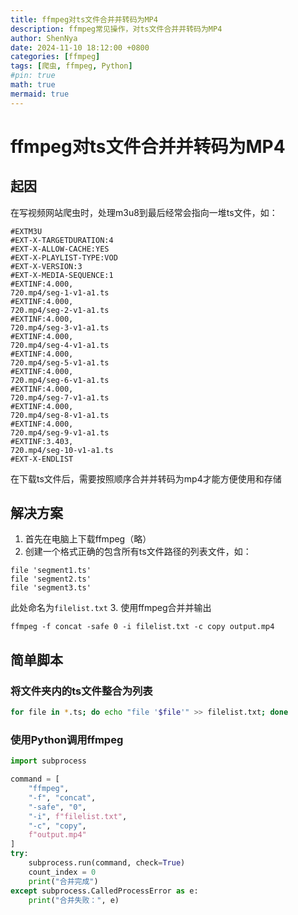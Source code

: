 ```yaml
---
title: ffmpeg对ts文件合并并转码为MP4
description: ffmpeg常见操作，对ts文件合并并转码为MP4
author: ShenNya
date: 2024-11-10 18:12:00 +0800
categories: [ffmpeg]
tags: [爬虫, ffmpeg, Python]
#pin: true
math: true
mermaid: true
---
```



# ffmpeg对ts文件合并并转码为MP4

## 起因

在写视频网站爬虫时，处理m3u8到最后经常会指向一堆ts文件，如：
```
#EXTM3U
#EXT-X-TARGETDURATION:4
#EXT-X-ALLOW-CACHE:YES
#EXT-X-PLAYLIST-TYPE:VOD
#EXT-X-VERSION:3
#EXT-X-MEDIA-SEQUENCE:1
#EXTINF:4.000,
720.mp4/seg-1-v1-a1.ts
#EXTINF:4.000,
720.mp4/seg-2-v1-a1.ts
#EXTINF:4.000,
720.mp4/seg-3-v1-a1.ts
#EXTINF:4.000,
720.mp4/seg-4-v1-a1.ts
#EXTINF:4.000,
720.mp4/seg-5-v1-a1.ts
#EXTINF:4.000,
720.mp4/seg-6-v1-a1.ts
#EXTINF:4.000,
720.mp4/seg-7-v1-a1.ts
#EXTINF:4.000,
720.mp4/seg-8-v1-a1.ts
#EXTINF:4.000,
720.mp4/seg-9-v1-a1.ts
#EXTINF:3.403,
720.mp4/seg-10-v1-a1.ts
#EXT-X-ENDLIST
```

在下载ts文件后，需要按照顺序合并并转码为mp4才能方便使用和存储

## 解决方案

1. 首先在电脑上下载ffmpeg（略）
2. 创建一个格式正确的包含所有ts文件路径的列表文件，如：
```
file 'segment1.ts'
file 'segment2.ts'
file 'segment3.ts'
```
此处命名为`filelist.txt`
3. 使用ffmpeg合并并输出
```
ffmpeg -f concat -safe 0 -i filelist.txt -c copy output.mp4
```

## 简单脚本

### 将文件夹内的ts文件整合为列表

```bash
for file in *.ts; do echo "file '$file'" >> filelist.txt; done
```

### 使用Python调用ffmpeg

```python
import subprocess

command = [
    "ffmpeg",
    "-f", "concat",
    "-safe", "0",
    "-i", f"filelist.txt",
    "-c", "copy",
    f"output.mp4"
]
try:
    subprocess.run(command, check=True)
    count_index = 0
    print("合并完成")
except subprocess.CalledProcessError as e:
    print("合并失败：", e)
```
